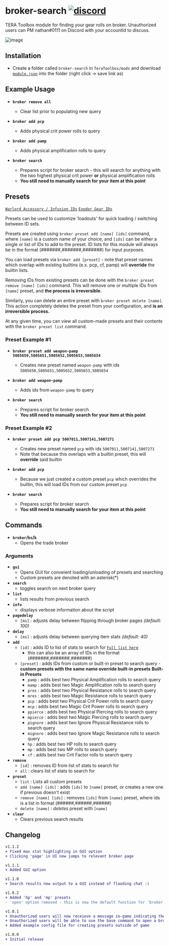 # broker-search [![discord](https://img.shields.io/badge/discord-msg-333333.svg?colorA=253B80&colorB=333333)](https://discordapp.com/users/89571774471086080)

TERA Toolbox module for finding your gear rolls on broker. Unauthorized users can PM nathan#0111 on Discord with your accountId to discuss.

![image](https://i.imgur.com/KMklmms.png)

## Installation

- Create a folder called `broker-search` in `TeraToolbox/mods` and download [`module.json`](https://git.imashamed.net/nathan/broker-search/raw/master/module.json) into the folder (right click -> save link as)
  
## Example Usage

- __`broker remove all`__
  - Clear list prior to populating new query

- __`broker add pcp`__
  - Adds physical crit power rolls to query

- __`broker add pamp`__
  - Adds physical amplification rolls to query

- __`broker search`__
  - Prepares script for broker search - this will search for anything with the two highest physical crit power **or** physical amplification rolls
  - **You still need to manually search for your item at this point**

## Presets

[`Warlord Accessory / Infusion IDs`](http://imashamed.net/stats.html)
[`Exodor Gear IDs`](http://imashamed.net/stats2.html)

Presets can be used to customize 'loadouts' for quick loading / switching between ID sets.

Presets are created using `broker preset add [name] [ids]` command, where `[name]` is a custom name of your choice, and `[ids]` can be either a single or list of IDs to add to the preset. ID lists for this module will always be in the format (#######,#######,#######) for input purposes.

You can load presets via `broker add [preset]` - note that preset names which overlap with existing builtins (e.x. pcp, cf, pamp) will **override** the builtin lists.

Removing IDs from existing presets can be done with the `broker preset remove [name] [ids]` command. This will remove one or multiple IDs from `[name]` preset, and **the process is irreversible.**

Similarly, you can delete an entire preset with `broker preset delete [name]`. This action completely deletes the preset from your configuration, and **is an irreversible process.**

At any given time, you can view all custom-made presets and their contents with the `broker preset list` command.

### Preset Example #1

- __`broker preset add weapon-pamp 5005650,5005651,5005652,5005653,5005654`__
  - Creates new preset named `weapon-pamp` with ids `5005650,5005651,5005652,5005653,5005654`

- __`broker add weapon-pamp`__
  - Adds ids from `weapon-pamp` to query

- __`broker search`__
  - Prepares script for broker search
  - **You still need to manually search for your item at this point**

### Preset Example #2

- __`broker preset add pcp 5007011,5007141,5007271`__
  - Creates new preset named `pcp` with ids `5007011,5007141,5007271`
  - Note that because this overlaps with a builtin preset, this will **override** said builtin

- __`broker add pcp`__
  - Because we just created a custom preset `pcp` which overrides the builtin, this will load IDs from our custom preset `pcp`

- __`broker search`__
  - Prepares script for broker search
  - **You still need to manually search for your item at this point**

## Commands

- __`broker`/`bs`/`b`__
  - Opens the trade broker

### Arguments

- __`gui`__
  - Opens GUI for conveient loading/unloading of presets and searching
  - Custom presets are denoted with an asterisk(*)
- __`search`__
  - toggles search on next broker query
- __`list`__
  - lists results from previous search
- __`info`__
  - displays verbose information about the script
- __`pagedelay`__
  - `[ms]` : adjusts delay between flipping through broker pages *(default: 100)*
- __`delay`__
  - `[ms]` : adjusts delay between querying item stats *(default: 40)*
- __`add`__
  - `[id]` : adds ID to list of stats to search for [`Full list here`](http://imashamed.net/stats.html)
    - this can also be an array of IDs in the format (#######,#######,#######)
  - `[preset]` : adds IDs from custom or built-in preset to search query - **custom presets with the same name override built-in presets**
    **Built-in Presets**
    - `pamp` : adds best two Physical Amplification rolls to search query
    - `mamp` : adds best two Magic Amplification rolls to search query
    - `pres` : adds best two Physical Resistance rolls to search query
    - `mres` : adds best two Magic Resistance rolls to search query
    - `pcp` : adds best two Physical Crit Power rolls to search query
    - `mcp` : adds best two Magic Crit Power rolls to search query
    - `ppierce` : adds best two Physical Piercing rolls to search query
    - `mpierce` : adds best two Magic Piercing rolls to search query
    - `pignore` : adds best two Ignore Physical Resistance rolls to search query
    - `mignore` : adds best two Ignore Magic Resistance rolls to search query
    - `hp` : adds best two HP rolls to search query
    - `mp` : adds best two MP rolls to search query
    - `cf` : adds best two Crit Factor rolls to search query
- __`remove`__
  - `[id]` : removes ID from list of stats to search for
  - `all` : clears list of stats to search for
- __`preset`__
  - `list` : Lists all custom presets
  - `add [name] [ids]` : adds `[ids]` to `[name]` preset, or creates a new one if previous doesn't exist
  - `remove [name] [ids]` : removes `[ids]` from `[name]` preset, where ids is a list in format (######,######,######)
  - `delete [name]` : *deletes* preset with `[name]`
- __`clear`__
  - Clears previous search results

## Changelog

```diff
v1.1.2
+ Fixed max stat highlighting in GUI option
+ Clicking 'page' in UI now jumps to relevant broker page

v1.1.1
+ Added GUI option

v1.1.0
+ Search results now output to a GUI instead of flooding chat :)

v1.0.2
+ Added 'hp' and 'mp' presets
- 'open' option removed - this is now the default function for 'broker'

v1.0.1
+ Unauthorized users will now receieve a message in-game indicating them of their status
+ Unauthorized users will be able to use the base command to open a broker anywhere
+ Added example config file for creating presets outside of game

v1.0.0
+ Initial release
```
